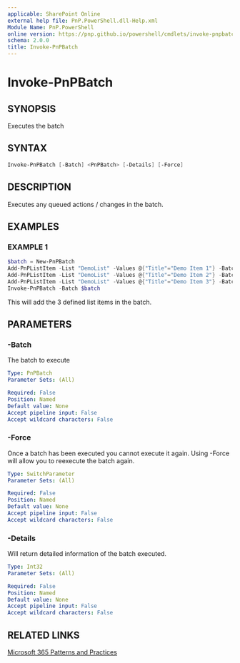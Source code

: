 ```yaml
---
applicable: SharePoint Online
external help file: PnP.PowerShell.dll-Help.xml
Module Name: PnP.PowerShell
online version: https://pnp.github.io/powershell/cmdlets/invoke-pnpbatch
schema: 2.0.0
title: Invoke-PnPBatch
---
```


# Invoke-PnPBatch

## SYNOPSIS
Executes the batch 

## SYNTAX

```powershell
Invoke-PnPBatch [-Batch] <PnPBatch> [-Details] [-Force]
```

## DESCRIPTION
Executes any queued actions / changes in the batch.

## EXAMPLES

### EXAMPLE 1
```powershell
$batch = New-PnPBatch
Add-PnPListItem -List "DemoList" -Values @{"Title"="Demo Item 1"} -Batch $batch
Add-PnPListItem -List "DemoList" -Values @{"Title"="Demo Item 2"} -Batch $batch
Add-PnPListItem -List "DemoList" -Values @{"Title"="Demo Item 3"} -Batch $batch
Invoke-PnPBatch -Batch $batch
```

This will add the 3 defined list items in the batch.

## PARAMETERS

### -Batch
The batch to execute

```yaml
Type: PnPBatch
Parameter Sets: (All)

Required: False
Position: Named
Default value: None
Accept pipeline input: False
Accept wildcard characters: False
```

### -Force
Once a batch has been executed you cannot execute it again. Using -Force will allow you to reexecute the batch again.

```yaml
Type: SwitchParameter
Parameter Sets: (All)

Required: False
Position: Named
Default value: None
Accept pipeline input: False
Accept wildcard characters: False
```

### -Details
Will return detailed information of the batch executed.

```yaml
Type: Int32
Parameter Sets: (All)

Required: False
Position: Named
Default value: None
Accept pipeline input: False
Accept wildcard characters: False
```

## RELATED LINKS

[Microsoft 365 Patterns and Practices](https://aka.ms/m365pnp)